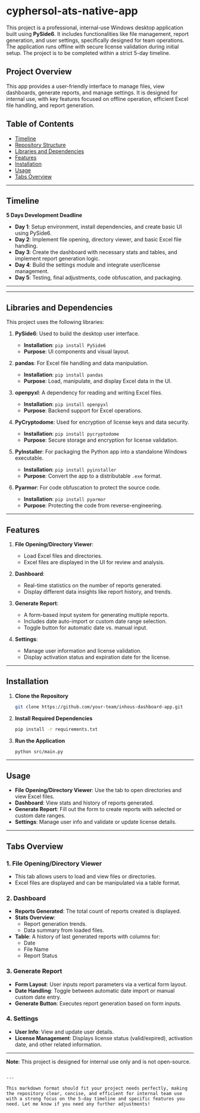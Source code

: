 # cyphersol-ats-native-app

This project is a professional, internal-use Windows desktop application built using **PySide6**. It includes functionalities like file management, report generation, and user settings, specifically designed for team operations. The application runs offline with secure license validation during initial setup. The project is to be completed within a strict 5-day timeline.

## Project Overview

This app provides a user-friendly interface to manage files, view dashboards, generate reports, and manage settings. It is designed for internal use, with key features focused on offline operation, efficient Excel file handling, and report generation.

## Table of Contents

- [Timeline](#timeline)
- [Repository Structure](#repository-structure)
- [Libraries and Dependencies](#libraries-and-dependencies)
- [Features](#features)
- [Installation](#installation)
- [Usage](#usage)
- [Tabs Overview](#tabs-overview)

---

## Timeline

**5 Days Development Deadline**

- **Day 1**: Setup environment, install dependencies, and create basic UI using PySide6.
- **Day 2**: Implement file opening, directory viewer, and basic Excel file handling.
- **Day 3**: Create the dashboard with necessary stats and tables, and implement report generation logic.
- **Day 4**: Build the settings module and integrate user/license management.
- **Day 5**: Testing, final adjustments, code obfuscation, and packaging.

---



---

## Libraries and Dependencies

This project uses the following libraries:

1. **PySide6**: Used to build the desktop user interface.
   - **Installation**: `pip install PySide6`
   - **Purpose**: UI components and visual layout.
2. **pandas**: For Excel file handling and data manipulation.

   - **Installation**: `pip install pandas`
   - **Purpose**: Load, manipulate, and display Excel data in the UI.

3. **openpyxl**: A dependency for reading and writing Excel files.

   - **Installation**: `pip install openpyxl`
   - **Purpose**: Backend support for Excel operations.

4. **PyCryptodome**: Used for encryption of license keys and data security.

   - **Installation**: `pip install pycryptodome`
   - **Purpose**: Secure storage and encryption for license validation.

5. **PyInstaller**: For packaging the Python app into a standalone Windows executable.

   - **Installation**: `pip install pyinstaller`
   - **Purpose**: Convert the app to a distributable `.exe` format.

6. **Pyarmor**: For code obfuscation to protect the source code.
   - **Installation**: `pip install pyarmor`
   - **Purpose**: Protecting the code from reverse-engineering.

---

## Features

1. **File Opening/Directory Viewer**:

   - Load Excel files and directories.
   - Excel files are displayed in the UI for review and analysis.

2. **Dashboard**:

   - Real-time statistics on the number of reports generated.
   - Display different data insights like report history, and trends.

3. **Generate Report**:

   - A form-based input system for generating multiple reports.
   - Includes date auto-import or custom date range selection.
   - Toggle button for automatic date vs. manual input.

4. **Settings**:
   - Manage user information and license validation.
   - Display activation status and expiration date for the license.

---

## Installation

1. **Clone the Repository**

   ```bash
   git clone https://github.com/your-team/inhous-dashboard-app.git
   ```

2. **Install Required Dependencies**

   ```bash
   pip install -r requirements.txt
   ```

3. **Run the Application**
   ```bash
   python src/main.py
   ```

---

## Usage

- **File Opening/Directory Viewer**: Use the tab to open directories and view Excel files.
- **Dashboard**: View stats and history of reports generated.
- **Generate Report**: Fill out the form to create reports with selected or custom date ranges.
- **Settings**: Manage user info and validate or update license details.

---

## Tabs Overview

### 1. File Opening/Directory Viewer

- This tab allows users to load and view files or directories.
- Excel files are displayed and can be manipulated via a table format.

### 2. Dashboard

- **Reports Generated**: The total count of reports created is displayed.
- **Stats Overview**:
  - Report generation trends.
  - Data summary from loaded files.
- **Table**: A history of last generated reports with columns for:
  - Date
  - File Name
  - Report Status

### 3. Generate Report

- **Form Layout**: User inputs report parameters via a vertical form layout.
- **Date Handling**: Toggle between automatic date import or manual custom date entry.
- **Generate Button**: Executes report generation based on form inputs.

### 4. Settings

- **User Info**: View and update user details.
- **License Management**: Displays license status (valid/expired), activation date, and other related information.

---

**Note**: This project is designed for internal use only and is not open-source.

```

---

This markdown format should fit your project needs perfectly, making the repository clear, concise, and efficient for internal team use with a strong focus on the 5-day timeline and specific features you need. Let me know if you need any further adjustments!
```

